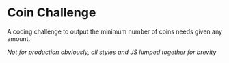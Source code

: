 # Coin Challenge

A coding challenge to output the minimum number of coins needs given any amount.

*Not for production obviously, all styles and JS lumped together for brevity*
